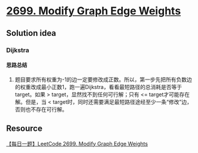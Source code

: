 # [2699. Modify Graph Edge Weights](https://leetcode.com/problems/modify-graph-edge-weights/description/)

## Solution idea
### Dijkstra
#### 思路总结
1. 题目要求所有权重为-1的边一定要修改成正数。所以，第一步先把所有负数边的权重改成最小正数1，跑一遍Dijkstra，看看最短路径的总消耗是否等于target。如果 > target，显然找不到任何可行解；只有 <= target才可能存在解。但是，当 < target时，同时还需要满足最短路径途经至少一条“修改”边，否则也不存在可行解。

## Resource
[【每日一题】LeetCode 2699. Modify Graph Edge Weights](https://www.youtube.com/watch?v=gchifH4Ftjc&list=PLwdV8xC1EWHrtgsYCcDTXIMVaHSlsnLzL&index=14&ab_channel=HuifengGuan)